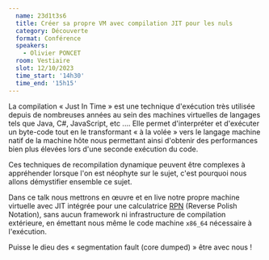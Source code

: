 ```yaml
---
  name: 23d1t3s6
  title: Créer sa propre VM avec compilation JIT pour les nuls
  category: Découverte
  format: Conférence
  speakers: 
    - Olivier PONCET
  room: Vestiaire
  slot: 12/10/2023
  time_start: '14h30'
  time_end: '15h15'
---
```

La compilation « Just In Time » est une technique d'exécution très utilisée depuis de nombreuses années au sein des machines virtuelles de langages tels que Java, C#, JavaScript, etc .... Elle permet d'interpréter et d'exécuter un byte-code tout en le transformant « à la volée » vers le langage machine natif de la machine hôte nous permettant ainsi d'obtenir des performances bien plus élevées lors d'une seconde exécution du code.

Ces techniques de recompilation dynamique peuvent être complexes à appréhender lorsque l'on est néophyte sur le sujet, c'est pourquoi nous allons démystifier ensemble ce sujet.

Dans ce talk nous mettrons en œuvre et en live notre propre machine virtuelle avec JIT intégrée pour une calculatrice [RPN](https://en.wikipedia.org/wiki/Reverse_Polish_notation) (Reverse Polish Notation), sans aucun framework ni infrastructure de compilation extérieure, en émettant nous même le code machine `x86_64` nécessaire à l'exécution.

Puisse le dieu des « segmentation fault (core dumped) » être avec nous !
